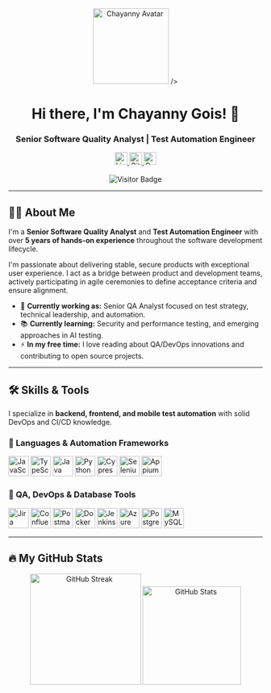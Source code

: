 <div align="center">
  <img src="https://your-image-url.com/your-image.png" height="150" alt="Chayanny Avatar" />
 />
</div>

<h1 align="center">Hi there, I'm Chayanny Gois! 👋</h1>
<h3 align="center">Senior Software Quality Analyst | Test Automation Engineer</h3>

<div align="center">
  <a href="https://www.linkedin.com/in/your-linkedin" target="_blank">
    <img src="https://img.shields.io/static/v1?message=LinkedIn&logo=linkedin&label=&color=0077B5&logoColor=white&labelColor=&style=for-the-badge" height="25" alt="LinkedIn logo" />
  </a>
  <a href="https://github.com/ChayannyGois" target="_blank">
    <img src="https://img.shields.io/static/v1?message=GitHub&logo=github&label=&color=181717&logoColor=white&labelColor=&style=for-the-badge" height="25" alt="GitHub logo" />
  </a>
  <a href="https://yourportfolio.com" target="_blank">
    <img src="https://img.shields.io/static/v1?message=Portfolio&logo=google-chrome&label=&color=4285F4&logoColor=white&labelColor=&style=for-the-badge" height="25" alt="Portfolio logo" />
  </a>
</div>

<br/>

<div align="center">
  <img src="https://visitor-badge.laobi.icu/badge?page_id=ChayannyGois.ChayannyGois" alt="Visitor Badge" />
</div>

---

## 👩‍💻 About Me

I'm a **Senior Software Quality Analyst** and **Test Automation Engineer** with over **5 years of hands-on experience** throughout the software development lifecycle.

I'm passionate about delivering stable, secure products with exceptional user experience. I act as a bridge between product and development teams, actively participating in agile ceremonies to define acceptance criteria and ensure alignment.

- 🔭 **Currently working as:** Senior QA Analyst focused on test strategy, technical leadership, and automation.  
- 📚 **Currently learning:** Security and performance testing, and emerging approaches in AI testing.  
- ⚡ **In my free time:** I love reading about QA/DevOps innovations and contributing to open source projects.

---

## 🛠 Skills & Tools

I specialize in **backend, frontend, and mobile test automation** with solid DevOps and CI/CD knowledge.

### 🚀 Languages & Automation Frameworks

<div align="left">
  <img src="https://cdn.jsdelivr.net/gh/devicons/devicon/icons/javascript/javascript-plain.svg" height="40" alt="JavaScript" />
  <img src="https://cdn.jsdelivr.net/gh/devicons/devicon/icons/typescript/typescript-plain.svg" height="40" alt="TypeScript" />
  <img src="https://cdn.jsdelivr.net/gh/devicons/devicon/icons/java/java-plain.svg" height="40" alt="Java" />
  <img src="https://cdn.jsdelivr.net/gh/devicons/devicon/icons/python/python-plain.svg" height="40" alt="Python" />
  <img src="https://cdn.jsdelivr.net/gh/devicons/devicon/icons/cypress/cypress-plain-wordmark.svg" height="40" alt="Cypress" />
  <img src="https://cdn.jsdelivr.net/gh/devicons/devicon/icons/selenium/selenium-plain.svg" height="40" alt="Selenium" />
  <img src="https://cdn.jsdelivr.net/gh/devicons/devicon/icons/appium/appium-plain.svg" height="40" alt="Appium" />
</div>

### 🧰 QA, DevOps & Database Tools

<div align="left">
  <img src="https://cdn.jsdelivr.net/gh/devicons/devicon/icons/jira/jira-plain-wordmark.svg" height="40" alt="Jira" />
  <img src="https://cdn.jsdelivr.net/gh/devicons/devicon/icons/confluence/confluence-plain-wordmark.svg" height="40" alt="Confluence" />
  <img src="https://cdn.jsdelivr.net/gh/devicons/devicon/icons/postman/postman-plain-wordmark.svg" height="40" alt="Postman" />
  <img src="https://cdn.jsdelivr.net/gh/devicons/devicon/icons/docker/docker-plain-wordmark.svg" height="40" alt="Docker" />
  <img src="https://cdn.jsdelivr.net/gh/devicons/devicon/icons/jenkins/jenkins-plain.svg" height="40" alt="Jenkins" />
  <img src="https://cdn.jsdelivr.net/gh/devicons/devicon/icons/azure/azure-plain.svg" height="40" alt="Azure" />
  <img src="https://cdn.jsdelivr.net/gh/devicons/devicon/icons/postgresql/postgresql-plain-wordmark.svg" height="40" alt="PostgreSQL" />
  <img src="https://cdn.jsdelivr.net/gh/devicons/devicon/icons/mysql/mysql-plain-wordmark.svg" height="40" alt="MySQL" />
</div>

---

## 🔥 My GitHub Stats

<div align="center">
  <img src="https://streak-stats.demolab.com?user=ChayannyGois&locale=en&mode=daily&theme=dark&hide_border=false&border_radius=5&order=3" height="220" alt="GitHub Streak" />
  <img src="https://github-readme-stats.vercel.app/api?username=ChayannyGois&show_icons=true&theme=dark&include_all_commits=true&count_private=true" height="195" alt="GitHub Stats" />
</div>
